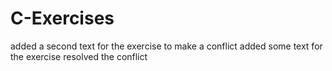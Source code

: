 # C-Exercises
added a second text for the exercise to make a conflict
added some text for the exercise
resolved the conflict
